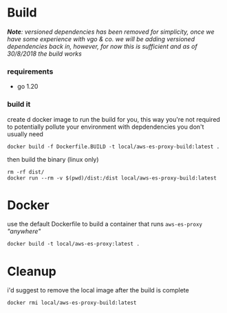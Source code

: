 # Build

***Note**: versioned dependencies has been removed for simplicity, once we have some experience with vgo & co. we will be adding versioned dependencies back in, however, for now this is sufficient and as of 30/8/2018 the build works*

### requirements
- go 1.20

### build it

create d docker image to run the build for you, this way you're not required to potentially pollute your environment with depdendencies you don't usually need

```
docker build -f Dockerfile.BUILD -t local/aws-es-proxy-build:latest .
```

then build the binary (linux only)

```
rm -rf dist/
docker run --rm -v $(pwd)/dist:/dist local/aws-es-proxy-build:latest
```

# Docker

use the default Dockerfile to build a container that runs `aws-es-proxy` _"anywhere"_

```
docker build -t local/aws-es-proxy:latest .
```

# Cleanup

i'd suggest to remove the local image after the build is complete

```
docker rmi local/aws-es-proxy-build:latest
```
